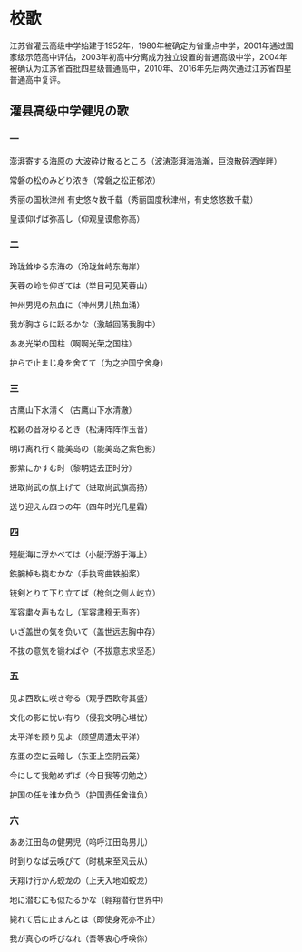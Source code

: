 
# 校歌

江苏省灌云高级中学始建于1952年，1980年被确定为省重点中学，2001年通过国家级示范高中评估，2003年初高中分离成为独立设置的普通高级中学，2004年被确认为江苏省首批四星级普通高中，2010年、2016年先后两次通过江苏省四星普通高中复评。

## 灌县高级中学健児の歌

### 一

澎湃寄する海原の 大波砕け散るところ（波涛澎湃海浩瀚，巨浪散碎洒岸畔）

常磐の松のみどり浓き（常磐之松正郁浓）

秀丽の国秋津州 有史悠々数千载（秀丽国度秋津州，有史悠悠数千载）

皇谟仰げば弥高し（仰观皇谟愈弥高）

### 二

玲珑耸ゆる东海の（玲珑耸峙东海岸）

芙蓉の岭を仰ぎては（举目可见芙蓉山）

神州男児の热血に（神州男儿热血涌）

我が胸さらに跃るかな（激越回荡我胸中）

ああ光栄の国柱（啊啊光荣之国柱）

护らで止まじ身を舍てて（为之护国宁舍身）

### 三

古鹰山下水清く（古鹰山下水清澈）

松籁の音冴ゆるとき（松涛阵阵作玉音）

明け离れ行く能美岛の（能美岛之紫色影）

影紫にかすむ时（黎明远去正时分）

进取尚武の旗上げて（进取尚武旗高扬）

送り迎えん四つの年（四年时光几星霜）

### 四

短艇海に浮かべては（小艇浮游于海上）

鉄腕棹も挠むかな（手执弯曲铁船桨）

铳剣とりて下り立てば（枪剑之侧人屹立）

军容粛々声もなし（军容肃穆无声齐）

いざ盖世の気を负いて（盖世远志胸中存）

不抜の意気を锻わばや（不拔意志求坚忍）

### 五

见よ西欧に咲き夸る（观乎西欧夸其盛）

文化の影に忧い有り（侵我文明心堪忧）

太平洋を顾り见よ（顾望周遭太平洋）

东亜の空に云暗し（东亚上空阴云笼）

今にして我勉めずば（今日我等切勉之）

护国の任を谁か负う（护国责任舍谁负）

### 六

ああ江田岛の健男児（呜呼江田岛男儿）

时到りなば云唤びて（时机来至风云从）

天翔け行かん蛟龙の（上天入地如蛟龙）

地に潜むにも似たるかな（翱翔潜行世界中）

毙れて后に止まんとは（即使身死亦不止）

我が真心の呼びなれ（吾等衷心呼唤你）
